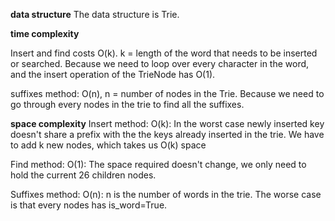 **data structure**
The data structure is Trie.

**time complexity** 

Insert and find costs O(k). k = length of the word that needs to be inserted or searched. Because we need to loop 
over every character in the word, and the insert operation of the TrieNode has O(1).

suffixes method: O(n), n = number of nodes in the Trie. Because we need to go through every nodes in the trie to find
all the suffixes. 

**space complexity**
Insert method:  O(k): In the worst case newly inserted key doesn't share a prefix with the the keys already inserted in the trie. We have to add k new nodes, which takes us O(k) space

Find method: O(1): The space required doesn't change, we only need to hold the current 26 children nodes. 

Suffixes method: O(n): n is the number of words in the trie. The worse case is that every nodes has is_word=True. 

